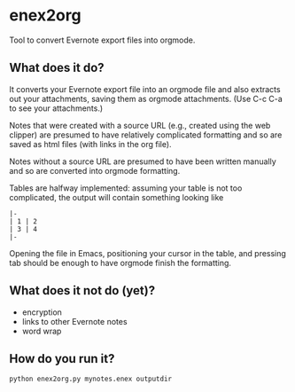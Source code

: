 # enex2org
Tool to convert Evernote export files into orgmode.

## What does it do?
It converts your Evernote export file into an orgmode file and also extracts out
your attachments, saving them as orgmode attachments.  (Use C-c C-a to see your
attachments.)

Notes that were created with a source URL (e.g., created using the web clipper)
are presumed to have relatively complicated formatting and so are saved as html
files (with links in the org file).

Notes without a source URL are presumed to have been written manually and so
are converted into orgmode formatting.

Tables are halfway implemented:  assuming your table is not too complicated,
the output will contain something looking like

    |-
    | 1 | 2
    | 3 | 4
    |-
    
Opening the file in Emacs, positioning your cursor in the table, and
pressing tab should be enough to have orgmode finish the formatting.

## What does it not do (yet)?
- encryption
- links to other Evernote notes
- word wrap

## How do you run it?
    python enex2org.py mynotes.enex outputdir